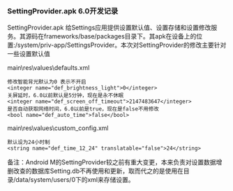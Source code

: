 ### SettingProvider.apk 6.0开发记录
SettingProvider.apk 给Settings应用提供设置默认值、设置存储和设置修改服务。其源码在frameworks/base/packages目录下。其apk在设备上的位置:/system/priv-app/SettingsProvider。本次对SettingProvider的修改主要针对一些设置默认值

main\res\values\defaults.xml
	
	修改智能背光默认为0 表示不开启
    <integer name="def_brightness_light">0</integer>
	关屏延时，6.0以前默认是5分钟，现在是永不休眠
	<integer name="def_screen_off_timeout">2147483647</integer>
	是否自动获取网络时间，6.0以前是true，现在是false不用修改
	<bool name="def_auto_time">false</bool>
  
main\res\values\custom_config.xml

	默认设为24小时制
	<string name="def_time_12_24" translatable="false">24</string>


备注：Android M的SettingProvider较之前有重大变更，本来负责对设置数据增删改查的数据库Setting.db不再使用和更新，取而代之的是使用在目录/data/system/users/0下的xml来存储设置。
 